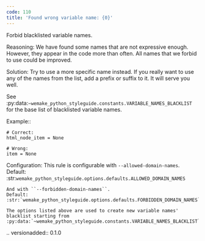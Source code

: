 ```yaml
---
code: 110
title: 'Found wrong variable name: {0}'
---
```



Forbid blacklisted variable names.

Reasoning:
    We have found some names that are not expressive enough.
    However, they appear in the code more than often.
    All names that we forbid to use could be improved.

Solution:
    Try to use a more specific name instead.
    If you really want to use any of the names from the list,
    add a prefix or suffix to it. It will serve you well.

See
:py:data:`~wemake_python_styleguide.constants.VARIABLE_NAMES_BLACKLIST`
for the base list of blacklisted variable names.

Example::

    # Correct:
    html_node_item = None

    # Wrong:
    item = None

Configuration:
    This rule is configurable with ``--allowed-domain-names``.
    Default:
    :str:`wemake_python_styleguide.options.defaults.ALLOWED_DOMAIN_NAMES`

    And with ``--forbidden-domain-names``.
    Default:
    :str:`wemake_python_styleguide.options.defaults.FORBIDDEN_DOMAIN_NAMES`

    The options listed above are used to create new variable names'
    blacklist starting from
    :py:data:`~wemake_python_styleguide.constants.VARIABLE_NAMES_BLACKLIST`.

.. versionadded:: 0.1.0